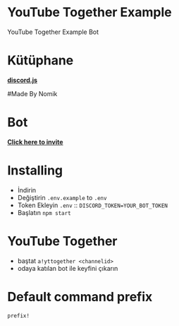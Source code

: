# YouTube Together Example
YouTube Together Example Bot

# Kütüphane
**[discord.js](https://discord.js.org)**

#Made By Nomik

# Bot
**[Click here to invite](https://discord.com/api/oauth2/authorize?client_id=botid&permissions=3073&scope=bot)**

# Installing
- İndirin
- Değiştirin `.env.example` to `.env`
- Token Ekleyin `.env` :: `DISCORD_TOKEN=YOUR_BOT_TOKEN`
- Başlatın `npm start`

# YouTube Together
- baştat `a!yttogether <channelid>`
- odaya katılan bot ile keyfini çıkarın

# Default command prefix
`prefix!`
